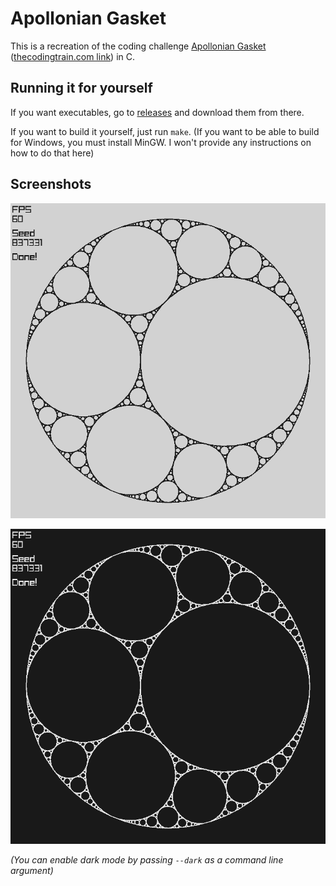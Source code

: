 
# Apollonian Gasket

This is a recreation of the coding challenge [Apollonian Gasket](https://www.youtube.com/watch?v=6UlGLB_jiCs) ([thecodingtrain.com link](https://thecodingtrain.com/challenges/182-apollonian-gasket)) in C.

## Running it for yourself

If you want executables, go to [releases](https://github.com/gstaaij/codingtrain/releases/tag/apollonianv1.0.0) and download them from there.

If you want to build it yourself, just run `make`.
(If you want to be able to build for Windows, you must install MinGW. I won't provide any instructions on how to do that here)

## Screenshots

![A screenshot of the program in light mode](readme-images/lightMode.png)

![A screenshot of the program in dark mode](readme-images/darkMode.png)

*(You can enable dark mode by passing `--dark` as a command line argument)*
